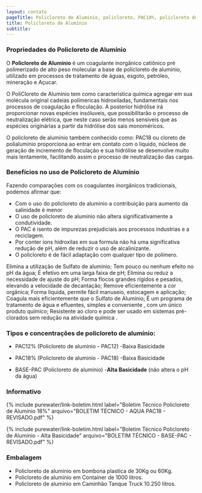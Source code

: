 ```yaml
---
layout: contato
pageTitle: Policloreto de Aluminio, policloreto, PAC18%, policloreto de alumínio 18%, PAC18
title: Policloreto de Alumínio
subtitle: 
---
```


### **Propriedades do Policloreto de Alumínio**

O **Policloreto de Alumínio** é um coagulante inorgânico catiônico pré polimerizado de alto peso molecular a base de policloreto de alumínio, utilizado em processos de tratamento de águas, esgoto, petróleo, mineração e Açucar.

O PoliCloreto de Alumínio tem como caracteristica química agregar em sua molécula original cadeias polímericas hidroxiladas, fundamentais nos processos de coagulação e floculação. A posterior hidrólise irá proporcionar novas espécies insóluveis, que possibilitarão o processo de neutralização elétrica, que neste caso serão menos sensiveis que as espécies originárias a partir da hidrólise dos sais monoméricos.

O policloreto de alumínio também conhecido como: PAC18 ou cloreto de polialumínio proporciona ao entrar em contato com o líquido, núcleos de geração de incremento de floculação e sua hidrólise se desenvolve muito mais lentamente, facilitando assim o processo de neutralização das cargas. 

### **Benefícios no uso de Policloreto de Alumínio**

Fazendo comparações com os coagulantes inorgânicos tradicionais, podemos afirmar que:

- Com o uso do policloreto de aluminio a  contribuição para aumento da salinidade é menor 
- O uso de policloreto de aluminio não altera significativamente a condutividade. 
- O PAC é isento de impurezas prejudiciais aos processos industrias e a reciclagem. 
- Por conter ions hidroxilas em sua formula não há uma significativa redução de pH, além de reduzir o uso de alcalinizante. 
- O policloreto é de fácil adaptação com qualquer tipo de polímero.

Elimina a utilização de Sulfato de alumínio;
Tem pouco ou nenhum efeito no pH da água;
É efetivo em uma larga faixa de pH;
Elimina ou reduz a necessidade de ajuste do pH;
Forma flocos grandes rígidos e pesados, elevando a velocidade de decantação;
Remove eficientemente a cor orgânica;
Forma liquida, permite fácil manuseio, estocagem e aplicação;
Coagula mais eficientemente que o Sulfato de Alumínio;
É um programa de tratamento de água e efluentes, simples e conveniente , com um único produto químico;
Resistente ao cloro e pode ser usado em sistemas pré- clorados sem redução na atividade química .

### **Tipos e concentrações de policloreto de alumínio**:

- PAC12% (Policloreto de aluminio - PAC12) -Baixa Basicidade
- PAC18% (Policloreto de aluminio - PAC18) -Baixa Basicidade

- BASE-PAC (Policloreto de alumínio) -**Alta Basicidade** (não altera o pH da água)


### Informativo

{% include purewater/link-boletim.html 
   label="Boletim Técnico Policloreto de Alumínio 18%" 
   arquivo="BOLETIM TÉCNICO - AQUA PAC18 - REVISADO.pdf" %}

{% include purewater/link-boletim.html 
   label="Boletim Técnico Policloreto de Alumínio - Alta Basicidade" 
   arquivo="BOLETIM TÉCNICO - BASE-PAC - REVISADO.pdf" %}
       

### Embalagem

- Policloreto de aluminio em bombona plastica de 30Kg ou 60Kg.
- Policloreto de aluminio em Container de 1000 litros. 
- Policloreto de aluminio em Caminhão Tanque Truck 10.250 litros.



